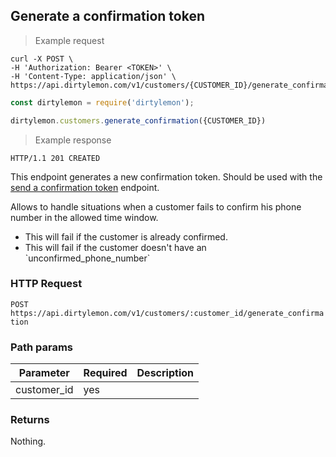 ## Generate a confirmation token

> Example request

```shell
curl -X POST \
-H 'Authorization: Bearer <TOKEN>' \
-H 'Content-Type: application/json' \
https://api.dirtylemon.com/v1/customers/{CUSTOMER_ID}/generate_confirmation
```

```javascript
const dirtylemon = require('dirtylemon');

dirtylemon.customers.generate_confirmation({CUSTOMER_ID})
```

> Example response

```http
HTTP/1.1 201 CREATED
```

This endpoint generates a new confirmation token. Should be used with the [send a confirmation token](#send-a-confirmation-token) endpoint.

Allows to handle situations when a customer fails to confirm his phone number in the allowed time window.

<aside class="notice">
  <ul>
    <li>This will fail if the customer is already confirmed.</li>
    <li>This will fail if the customer doesn't have an `unconfirmed_phone_number`</li>
  </ul>
</aside>

### HTTP Request

`POST https://api.dirtylemon.com/v1/customers/:customer_id/generate_confirmation`

### Path params

| Parameter | Required | Description |
| --------- | -------- | ------------|
| customer_id | yes |  |

### Returns

Nothing.
